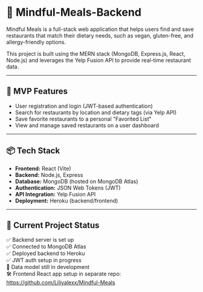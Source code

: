 # 🥗 Mindful-Meals-Backend

Mindful Meals is a full-stack web application that helps users find and save restaurants that match their dietary needs, such as vegan, gluten-free, and allergy-friendly options.

This project is built using the MERN stack (MongoDB, Express.js, React, Node.js) and leverages the Yelp Fusion API to provide real-time restaurant data.

---

## 🚀 MVP Features

- User registration and login (JWT-based authentication)
- Search for restaurants by location and dietary tags (via Yelp API)
- Save favorite restaurants to a personal "Favorited List"
- View and manage saved restaurants on a user dashboard

---

## 📦 Tech Stack

- **Frontend:** React (Vite)
- **Backend:** Node.js, Express
- **Database:** MongoDB (hosted on MongoDB Atlas)
- **Authentication:** JSON Web Tokens (JWT)
- **API Integration:** Yelp Fusion API
- **Deployment:** Heroku (backend/frontend)

---

## 🔧 Current Project Status

✅ Backend server is set up  
✅ Connected to MongoDB Atlas  
✅ Deployed backend to Heroku  
✅ JWT auth setup in progress  
🔄 Data model still in development  
🛠 Frontend React app setup in separate repo: https://github.com/Liliyalexx/Mindful-Meals

